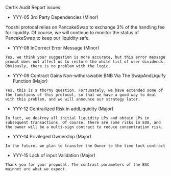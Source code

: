 Certik Audit Report issues

- YYY-05 3rd Party Dependencies (Minor)


Yooshi protocal relies on PancakeSwap to exchange 3% of the handling fee for liquidity. Of course, we will continue to monitor the status of PancakeSwap to keep our liquidity safe.


- YYY-08  InCorrect Error Message (Minor)

```
Yes, we think your suggestion is more accurate, but this error message prompt does not affect us to restore the white list of user dividends. Obviously, there is no problem with the logic.
```

- YYY-09 Contract Gains Non-withdrawable BNB Via The SwapAndLiquify Function (Major)
```
Yes, this is a thorny question. Fortunately, we have extended some of the functions of this protocol, so that we have a good way to deal with this problem, and we will announce our strategy later.
```

- YYY-12 Centrailized Risk in addLiquidity (Major)
```
In fact, we destroy all initial liquidity LPs and obtain LPs in subsequent transactions. Of course, there are some risks in EOA, and the owner will be a multi-sign contract to reduce concentration risk.
```

- YYY-14 Privileged Ownership (Major)
```
In the future, we plan to transfer the Owner to the time lock contract
```

- YYY-15 Lack of input Validation (Major)
```
Thank you for your proposal. The contract parameters of the BSC mainnet are what we expect.
````
